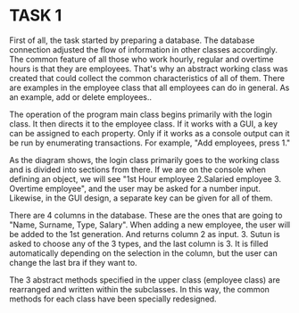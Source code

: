 # TASK 1

First of all, the task started by preparing a database. The database connection adjusted the flow of information in other classes accordingly. The common feature of all those who work hourly, regular and overtime hours is that they are employees. That&#39;s why an abstract working class was created that could collect the common characteristics of all of them. There are examples in the employee class that all employees can do in general. As an example, add or delete employees..

The operation of the program main class begins primarily with the login class. It then directs it to the employee class. If it works with a GUI, a key can be assigned to each property. Only if it works as a console output can it be run by enumerating transactions. For example, &quot;Add employees, press 1.&quot;

As the diagram shows, the login class primarily goes to the working class and is divided into sections from there. If we are on the console when defining an object, we will see &quot;1st Hour employee 2.Salaried employee 3. Overtime employee&quot;, and the user may be asked for a number input. Likewise, in the GUI design, a separate key can be given for all of them.

There are 4 columns in the database. These are the ones that are going to &quot;Name, Surname, Type, Salary&quot;. When adding a new employee, the user will be added to the 1st generation. And returns column 2 as input. 3. Sutun is asked to choose any of the 3 types, and the last column is 3. It is filled automatically depending on the selection in the column, but the user can change the last bra if they want to.

The 3 abstract methods specified in the upper class (employee class) are rearranged and written within the subclasses. In this way, the common methods for each class have been specially redesigned.